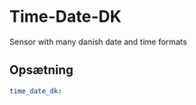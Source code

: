 # Time-Date-DK

Sensor with many danish date and time formats

## Opsætning

```yaml
time_date_dk:
```
